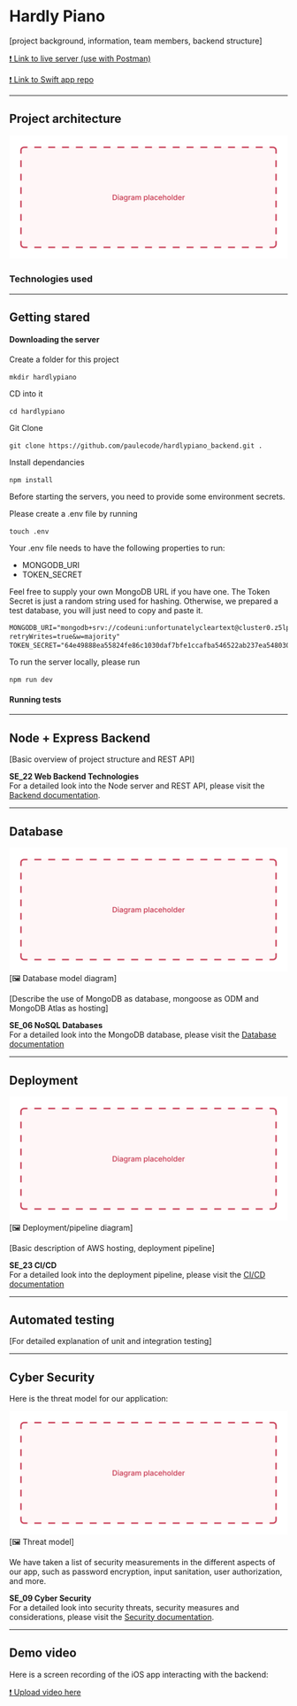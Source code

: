 # Hardly Piano

[project background, information, team members, backend structure]

[❗ Link to live server (use with Postman)](http://ec2-3-66-192-132.eu-central-1.compute.amazonaws.com:3000)

[❗ Link to Swift app repo](https://github.com/paulecode/HardlyPianoSwift)

---

## Project architecture

![placeholder-name](./docs/img/placeholder.jpg)

### Technologies used

---

## Getting stared

#### Downloading the server

Create a folder for this project

`mkdir hardlypiano`

CD into it

`cd hardlypiano`

Git Clone

`git clone https://github.com/paulecode/hardlypiano_backend.git .`

Install dependancies

`npm install`

Before starting the servers, you need to provide some environment secrets.

Please create a .env file by running

`touch .env`

Your .env file needs to have the following properties to run:

-   MONGODB_URI
-   TOKEN_SECRET

Feel free to supply your own MongoDB URL if you have one. The Token Secret is just a random string used for hashing. Otherwise, we prepared a test database, you will just need to copy and paste it.

```
MONGODB_URI="mongodb+srv://codeuni:unfortunatelycleartext@cluster0.z5lpzob.mongodb.net/?retryWrites=true&w=majority"
TOKEN_SECRET="64e49888ea55824fe86c1030daf7bfe1ccafba546522ab237ea5480305ec93a26d1c494042e72ff5c4c0f2942762438fd4ec305081782baeda9f0ce160d0ecc6"
```

To run the server locally, please run

`npm run dev`

#### Running tests

---

## Node + Express Backend

[Basic overview of project structure and REST API]

**SE_22 Web Backend Technologies**  
For a detailed look into the Node server and REST API, please visit the [Backend documentation](./docs/Backend.md).

---

## Database

![placeholder-name](./docs/img/placeholder.jpg)
[🖼 Database model diagram]

[Describe the use of MongoDB as database, mongoose as ODM and MongoDB Atlas as hosting]

**SE_06 NoSQL Databases**  
For a detailed look into the MongoDB database, please visit the [Database documentation](./docs/Database.md)

---

## Deployment

![placeholder-name](./docs/img/placeholder.jpg)
[🖼 Deployment/pipeline diagram]

[Basic description of AWS hosting, deployment pipeline]

**SE_23 CI/CD**  
For a detailed look into the deployment pipeline, please visit the [CI/CD documentation](./docs/CICD.md)

---

## Automated testing

[For detailed explanation of unit and integration testing]

---

## Cyber Security

Here is the threat model for our application:

![placeholder-name](./docs/img/placeholder.jpg)
[🖼 Threat model]

We have taken a list of security measurements in the different aspects of our app, such as password encryption, input sanitation, user authorization, and more.

**SE_09 Cyber Security**  
For a detailed look into security threats, security measures and considerations, please visit the [Security documentation](./docs/Security.md).

---

## Demo video

Here is a screen recording of the iOS app interacting with the backend:

[❗ Upload video here](#missing)
